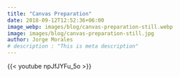 ```yaml
---
title: "Canvas Preparation"
date: 2018-09-12T12:52:36+06:00
image_webp: images/blog/canvas-preparation-still.webp
image: images/blog/canvas-preparation-still.jpg
author: Jorge Morales
# description : "This is meta description"
---
```


{{< youtube npJfJYFu_5o >}}
